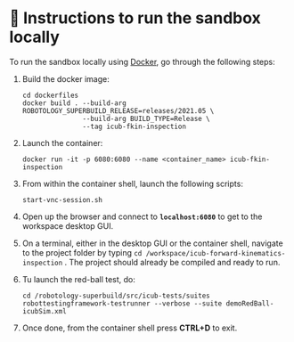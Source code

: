 🔽 Instructions to run the sandbox locally
==========================================

To run the sandbox locally using [Docker](https://docs.docker.com/get-docker), go through the following steps:

1. Build the docker image:
   ```console
   cd dockerfiles
   docker build . --build-arg ROBOTOLOGY_SUPERBUILD_RELEASE=releases/2021.05 \
                  --build-arg BUILD_TYPE=Release \
                  --tag icub-fkin-inspection
   ```
2. Launch the container:
    ```console
    docker run -it -p 6080:6080 --name <container_name> icub-fkin-inspection
    ```
3. From within the container shell, launch the following scripts:
    ```console
    start-vnc-session.sh
    ```
4. Open up the browser and connect to **`localhost:6080`** to get to the workspace desktop GUI.

5. On a terminal, either in the desktop GUI or the container shell, navigate to the project folder by typing `cd /workspace/icub-forward-kinematics-inspection` . The project should already be compiled and ready to run.

6. Tu launch the red-ball test, do:
   ```console
   cd /robotology-superbuild/src/icub-tests/suites
   robottestingframework-testrunner --verbose --suite demoRedBall-icubSim.xml
   ```

7.  Once done, from the container shell press **CTRL+D** to exit.

